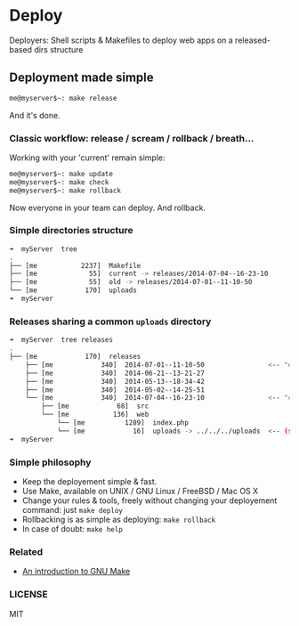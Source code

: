 Deploy
======

Deployers: Shell scripts &amp; Makefiles to deploy web apps on a released-based dirs structure


## Deployment made simple

```bash
me@myserver$~: make release

```

And it's done.

### Classic workflow: release / scream / rollback / breath...

Working with your 'current' remain simple:

```bash
me@myserver$~: make update
me@myserver$~: make check
me@myserver$~: make rollback
```

Now everyone in your team can deploy. And rollback.

### Simple directories structure

```bash
➜  myServer  tree
.
├── [me           2237]  Makefile
├── [me             55]  current -> releases/2014-07-04--16-23-10
├── [me             55]  old -> releases/2014-07-01--11-10-50
└── [me            170]  uploads
➜  myServer
```

### Releases sharing a common `uploads` directory

```bash
➜  myServer  tree releases
.
├── [me            170]  releases
    ├── [me            340]  2014-07-01--11-10-50                <-- "old"
    ├── [me            340]  2014-06-21--13-21-27
    ├── [me            340]  2014-05-13--18-34-42
    ├── [me            340]  2014-05-02--14-25-51
    └── [me            340]  2014-07-04--16-23-10                <-- "current"
        ├── [me            68]  src
        └── [me           136]  web
            └── [me          1289]  index.php
            └── [me            16]  uploads -> ../../../uploads  <-- (shared)
➜  myServer
```

### Simple philosophy

- Keep the deployement simple & fast.
- Use Make, available on UNIX / GNU Linux / FreeBSD / Mac OS X
- Change your rules & tools, freely without changing your deployement command: just `make deploy`
- Rollbacking is as simple as deploying: `make rollback`
- In case of doubt: `make help`

### Related

- [An introduction to GNU Make](http://www.gnu.org/software/make/manual/make.html#Introduction)

### LICENSE

MIT
